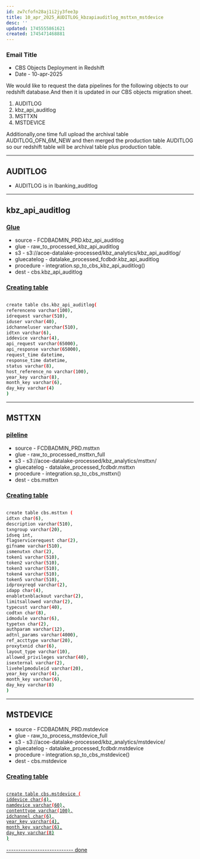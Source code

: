 ```yaml
---
id: zw7cfofn28aj1i2jy3fee3p
title: 10_apr_2025_AUDITLOG_kbzapiauditlog_msttxn_mstdevice
desc: ''
updated: 1745555861621
created: 1745471468881
---
```



### Email Title
- CBS Objects Deployment in Redshift
- Date - 10-apr-2025

We would like to request the data pipelines for the following objects to our redshift database.And then it is updated in our CBS objects migration sheet.

1. AUDITLOG
2. kbz_api_auditlog
3. MSTTXN
4. MSTDEVICE

Additionally,one time full upload the archival table AUDITLOG_OFN_6M_NEW and then merged the production table  AUDITLOG so our redshift table will be archival table plus production table.

-------------------

## AUDITLOG

- AUDITLOG is in Ibanking_auditlog

--------------------------------

## kbz_api_auditlog

###  <u>Glue</u>

- source - FCDBADMIN_PRD.kbz_api_auditlog
- glue - raw_to_processed_kbz_api_auditlog
- s3 - s3://acoe-datalake-processed/kbz_analytics/kbz_api_auditlog/
- gluecatelog - datalake_processed_fcdbdr.kbz_api_auditlog
- procedure - integration.sp_to_cbs_kbz_api_auditlog()
- dest - cbs.kbz_api_auditlog

### <u>Creating table</u>

``` bash

create table cbs.kbz_api_auditlog(
referenceno varchar(100),
idrequest varchar(510),
iduser varchar(40),
idchanneluser varchar(510),
idtxn varchar(6),
iddevice varchar(4),
api_request varchar(65000),
api_response varchar(65000),
request_time datetime,
response_time datetime,
status varchar(8),
host_reference_no varchar(100),
year_key varchar(8),
month_key varchar(6),
day_key varchar(4)
)
```

------------------------- 

## MSTTXN

### <u>pileline</u>

- source - FCDBADMIN_PRD.msttxn
- glue - raw_to_processed_msttxn_full
- s3 - s3://acoe-datalake-processed/kbz_analytics/msttxn/
- gluecatelog - datalake_processed_fcdbdr.msttxn
- procedure - integration.sp_to_cbs_msttxn()
- dest - cbs.msttxn

### <u>Creating table</u>

``` bash

create table cbs.msttxn (
idtxn char(6),
description varchar(510),
txngroup varchar(20),
idseq int,
flagservicerequest char(2),
gifname varchar(510),
ismenutxn char(2),
token1 varchar(510),
token2 varchar(510),
token3 varchar(510),
token4 varchar(510),
token5 varchar(510),
idproxyreqd varchar(2),
idapp char(4),
enabletxnblackout varchar(2),
limitsallowed varchar(2),
typecust varchar(40),
codtxn char(8),
idmodule varchar(6),
typetxn char(2),
authparam varchar(12),
adtnl_params varchar(4000),
ref_accttype varchar(20),
proxytxnid char(6),
layout_type varchar(10),
allowed_privileges varchar(40),
isexternal varchar(2),
livehelpmoduleid varchar(20),
year_key varchar(4),
month_key varchar(6),
day_key varchar(8)
)
```

---------------------------------------- 

## MSTDEVICE

- source - FCDBADMIN_PRD.mstdevice
- glue - raw_to_process_mstdevice_full
- s3 - s3://acoe-datalake-processed/kbz_analytics/mstdevice/
- gluecatelog - datalake_processed_fcdbdr.mstdevice
- procedure - integration.sp_to_cbs_mstdevice()
- dest - cbs.mstdevice

### <u>Creating table 

```bash

create table cbs.mstdevice (
iddevice char(4),
namdevice varchar(60),
contenttype varchar(100),
idchannel char(6),
year_key varchar(4),
month_key varchar(6),
day_key varchar(8)
)
```

---------------------------- done
